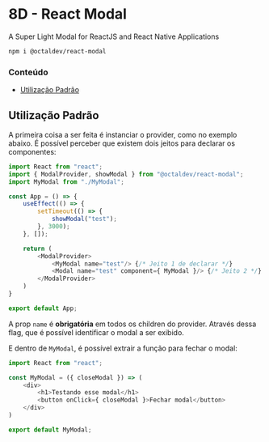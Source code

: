 # 8D - React Modal

A Super Light Modal for ReactJS and React Native Applications

```sh
npm i @octaldev/react-modal
```

### Conteúdo

- [Utilização Padrão](#utilização-padrão)

## Utilização Padrão

A primeira coisa a ser feita é instanciar o provider, como no exemplo abaixo.
É possível perceber que existem dois jeitos para declarar os componentes:

```js
import React from "react";
import { ModalProvider, showModal } from "@octaldev/react-modal";
import MyModal from "./MyModal";

const App = () => {
    useEffect(() => {
        setTimeout(() => {
            showModal("test");
        }, 3000);
    }, []);

    return (
        <ModalProvider>
            <MyModal name="test"/> {/* Jeito 1 de declarar */}
            <Modal name="test" component={ MyModal }/> {/* Jeito 2 */}
        </ModalProvider>
    )
}

export default App;
```

A prop ```name``` é **obrigatória** em todos os children do provider. Através dessa flag, que é possível identificar o modal a ser exibido.

E dentro de ```MyModal```, é possível extrair a função para fechar o modal:

```js
import React from "react";

const MyModal = ({ closeModal }) => (
    <div>
        <h1>Testando esse modal</h1>
        <button onClick={ closeModal }>Fechar modal</button>
    </div>
)

export default MyModal;
```
